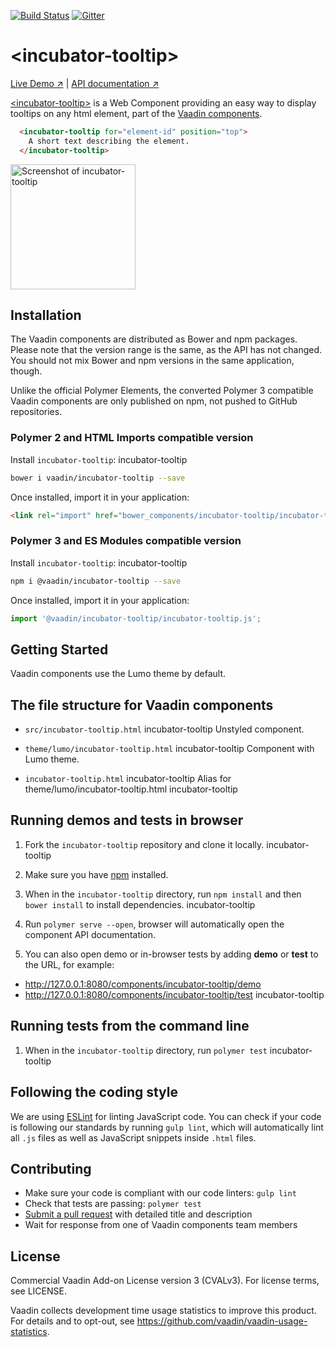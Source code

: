 [![Build Status](https://travis-ci.org/vaadin/incubator-tooltip.svg?branch=master)](https://travis-ci.org/vaadin/incubator-tooltip)
[![Gitter](https://badges.gitter.im/Join%20Chat.svg)](https://gitter.im/vaadin/web-components?utm_source=badge&utm_medium=badge&utm_campaign=pr-badge)

# &lt;incubator-tooltip&gt;

[Live Demo ↗](https://vaadin.com/components/incubator-tooltip/html-examples)
|
[API documentation ↗](https://vaadin.com/components/incubator-tooltip/html-api)


[&lt;incubator-tooltip&gt;](https://vaadin.com/components/incubator-tooltip) is a Web Component providing an easy way to display tooltips on any html element, part of the [Vaadin components](https://vaadin.com/components).

```html
  <incubator-tooltip for="element-id" position="top">
    A short text describing the element.
  </incubator-tooltip>
```

[<img src="https://raw.githubusercontent.com/vaadin/incubator-tooltip/master/screenshot.png" width="200" alt="Screenshot of incubator-tooltip">](https://vaadin.com/components/incubator-tooltip)

## Installation

The Vaadin components are distributed as Bower and npm packages.
Please note that the version range is the same, as the API has not changed.
You should not mix Bower and npm versions in the same application, though.

Unlike the official Polymer Elements, the converted Polymer 3 compatible Vaadin components
are only published on npm, not pushed to GitHub repositories.

### Polymer 2 and HTML Imports compatible version

Install `incubator-tooltip`:
incubator-tooltip
```sh
bower i vaadin/incubator-tooltip --save
```

Once installed, import it in your application:

```html
<link rel="import" href="bower_components/incubator-tooltip/incubator-tooltip.html">
```
### Polymer 3 and ES Modules compatible version


Install `incubator-tooltip`:
incubator-tooltip
```sh
npm i @vaadin/incubator-tooltip --save
```

Once installed, import it in your application:

```js
import '@vaadin/incubator-tooltip/incubator-tooltip.js';
```

## Getting Started

Vaadin components use the Lumo theme by default.

## The file structure for Vaadin components

- `src/incubator-tooltip.html`
incubator-tooltip
  Unstyled component.

- `theme/lumo/incubator-tooltip.html`
incubator-tooltip
  Component with Lumo theme.

- `incubator-tooltip.html`
incubator-tooltip
  Alias for theme/lumo/incubator-tooltip.html
incubator-tooltip

## Running demos and tests in browser

1. Fork the `incubator-tooltip` repository and clone it locally.
incubator-tooltip
1. Make sure you have [npm](https://www.npmjs.com/) installed.

1. When in the `incubator-tooltip` directory, run `npm install` and then `bower install` to install dependencies.
incubator-tooltip
1. Run `polymer serve --open`, browser will automatically open the component API documentation.

1. You can also open demo or in-browser tests by adding **demo** or **test** to the URL, for example:

  - http://127.0.0.1:8080/components/incubator-tooltip/demo
  - http://127.0.0.1:8080/components/incubator-tooltip/test
incubator-tooltip

## Running tests from the command line

1. When in the `incubator-tooltip` directory, run `polymer test`
incubator-tooltip

## Following the coding style

We are using [ESLint](http://eslint.org/) for linting JavaScript code. You can check if your code is following our standards by running `gulp lint`, which will automatically lint all `.js` files as well as JavaScript snippets inside `.html` files.


## Contributing

  - Make sure your code is compliant with our code linters: `gulp lint`
  - Check that tests are passing: `polymer test`
  - [Submit a pull request](https://www.digitalocean.com/community/tutorials/how-to-create-a-pull-request-on-github) with detailed title and description
  - Wait for response from one of Vaadin components team members


## License

Commercial Vaadin Add-on License version 3 (CVALv3). For license terms, see LICENSE.

Vaadin collects development time usage statistics to improve this product. For details and to opt-out, see https://github.com/vaadin/vaadin-usage-statistics.
